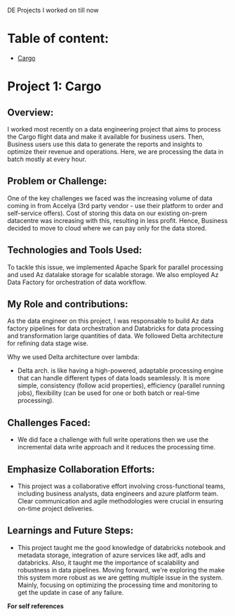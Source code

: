 DE Projects I worked on till now

# Table of content:
- [Cargo](#cargo)

<a id="item-one"></a>
# Project 1: Cargo

## Overview:
I worked most recently on a data engineering project that aims to process the Cargo flight data and make it available for business users. Then, Business users use this data to generate the reports and insights to optimize their revenue and operations. Here, we are processing the data in batch mostly at every hour.

## Problem or Challenge:
One of the key challenges we faced was the increasing volume of data coming in from Accelya (3rd party vendor - use their platform to order and self-service offers). Cost of storing this data on our existing on-prem datacentre was increasing with this, resulting in less profit. Hence, Business decided to move to cloud where we can pay only for the data stored.

## Technologies and Tools Used:
To tackle this issue, we implemented Apache Spark for parallel processing and used Az datalake storage for scalable storage. We also employed Az Data Factory for orchestration of data workflow.

## My Role and contributions:
As the data engineer on this project, I was responsable to build Az data factory pipelines for data orchestration and Databricks for data processing and transformation large quantities of data. We followed Delta architecture for refining data stage wise.

Why we used Delta architecture over lambda:
- Delta arch. is like having a high-powered, adaptable processing engine that can handle different types of data loads seamlessly. It is more simple, consistency (follow acid properties), efficiency (parallel running jobs), flexibility (can be used for one or both batch or real-time processing).

## Challenges Faced:
- We did face a challenge with full write operations then we use the incremental data write approach and it reduces the processing time.

## Emphasize Collaboration Efforts:
- This project was a collaborative effort involving cross-functional teams, including business analysts, data engineers and azure platform team. Clear communication and agile methodologies were crucial in ensuring on-time project deliveries.

## Learnings and Future Steps:
- This project taught me the good knowledge of databricks notebook and metadata storage, integration of azure services like adf, adls and databricks. Also, it taught me the importance of scalability and robustness in data pipelines. Moving forward, we're exploring the make this system more robust as we are getting multiple issue in the system. Mainly, focusing on optimizing the processing time and monitoring to get the update in case of any failure.


**For self references**

